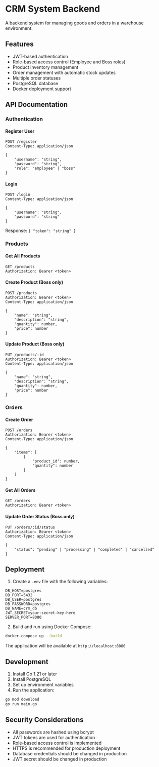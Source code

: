 # CRM System Backend

A backend system for managing goods and orders in a warehouse environment.

## Features

- JWT-based authentication
- Role-based access control (Employee and Boss roles)
- Product inventory management
- Order management with automatic stock updates
- Multiple order statuses
- PostgreSQL database
- Docker deployment support

## API Documentation

### Authentication

#### Register User
```
POST /register
Content-Type: application/json

{
    "username": "string",
    "password": "string",
    "role": "employee" | "boss"
}
```

#### Login
```
POST /login
Content-Type: application/json

{
    "username": "string",
    "password": "string"
}
```
Response: `{ "token": "string" }`

### Products

#### Get All Products
```
GET /products
Authorization: Bearer <token>
```

#### Create Product (Boss only)
```
POST /products
Authorization: Bearer <token>
Content-Type: application/json

{
    "name": "string",
    "description": "string",
    "quantity": number,
    "price": number
}
```

#### Update Product (Boss only)
```
PUT /products/:id
Authorization: Bearer <token>
Content-Type: application/json

{
    "name": "string",
    "description": "string",
    "quantity": number,
    "price": number
}
```

### Orders

#### Create Order
```
POST /orders
Authorization: Bearer <token>
Content-Type: application/json

{
    "items": [
        {
            "product_id": number,
            "quantity": number
        }
    ]
}
```

#### Get All Orders
```
GET /orders
Authorization: Bearer <token>
```

#### Update Order Status (Boss only)
```
PUT /orders/:id/status
Authorization: Bearer <token>
Content-Type: application/json

{
    "status": "pending" | "processing" | "completed" | "cancelled"
}
```

## Deployment

1. Create a `.env` file with the following variables:
```
DB_HOST=postgres
DB_PORT=5432
DB_USER=postgres
DB_PASSWORD=postgres
DB_NAME=crm_db
JWT_SECRET=your-secret-key-here
SERVER_PORT=8080
```

2. Build and run using Docker Compose:
```bash
docker-compose up --build
```

The application will be available at `http://localhost:8080`

## Development

1. Install Go 1.21 or later
2. Install PostgreSQL
3. Set up environment variables
4. Run the application:
```bash
go mod download
go run main.go
```

## Security Considerations

- All passwords are hashed using bcrypt
- JWT tokens are used for authentication
- Role-based access control is implemented
- HTTPS is recommended for production deployment
- Database credentials should be changed in production
- JWT secret should be changed in production 